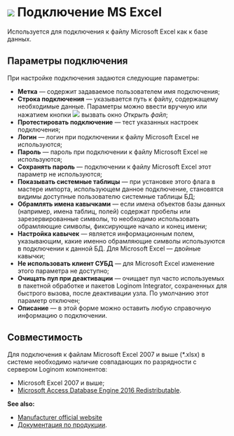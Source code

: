 # ![ ](../../../images/icons/data-sources/file-excel_default.svg) Подключение MS Excel

Используется для подключения к файлу Microsoft Excel как к базе данных.

## Параметры подключения

При настройке подключения задаются следующие параметры:

* **Метка** — содержит задаваемое пользователем имя подключения;
* **Строка подключения** — указывается путь к файлу, содержащему необходимые данные. Параметры можно ввести вручную или нажатием кнопки ![ ](../../../images/extjs-theme/form/open-trigger/open-trigger_default.svg) вызвать окно *Открыть файл*;
* **Протестировать подключение** — тест указанных настроек подключения;
* **Логин** — логин при подключении к файлу Microsoft Excel не используются;
* **Пароль** — пароль при подключении к файлу Microsoft Excel не используются;
* **Сохранять пароль** — подключении к файлу Microsoft Excel этот параметр не используются;
* **Показывать системные таблицы** — при установке этого флага в мастере импорта, использующем данное подключение, становятся видимы доступные пользователю системные таблицы БД;
* **Обрамлять имена кавычками** — если имена объектов базы данных (например, имена таблиц, полей) содержат пробелы или зарезервированные символы, то необходимо использовать обрамляющие символы, фиксирующие начало и конец имени;
* **Настройка кавычек** — является информационным полем, указывающим, какие именно обрамляющие символы используются в подключении к данной БД. Для Microsoft Excel — двойные кавычки;
* **Не использовать клиент СУБД** —  для Microsoft Excel изменение этого параметра не доступно;
* **Очищать пул при деактивации** — очищает пул часто используемых в пакетной обработке и пакетов Loginom Integrator, сохраненных для быстрого вызова, после деактивации узла. По умолчанию этот параметр отключен;
* **Описание** — в этой форме можно оставить любую справочную информацию о подключении.

## Совместимость

Для подключения к файлам Microsoft Excel 2007 и выше  (*.xlsx) в системе необходимо наличие совпадающих по разрядности с сервером Loginom компонентов:
* Microsoft Excel 2007 и выше;
* [Microsoft Access Database Engine 2016 Redistributable](https://www.microsoft.com/en-us/download/details.aspx?id=54920).

**See also:**

* [Manufacturer official website](https://www.microsoft.com/ru-ru)
* [Документация по продукции](https://docs.microsoft.com/ru-ru/).
